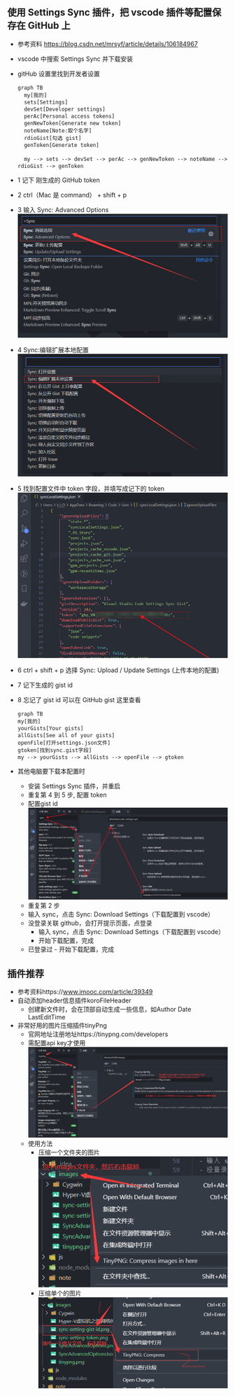 <!--
 * @Author: your name
 * @Date: 2021-04-02 10:59:23
 * @LastEditTime: 2021-04-02 13:49:11
 * @LastEditors: Please set LastEditors
 * @Description: In User Settings Edit
 * @FilePath: \blog\note\vscode-config.md
-->
## 使用 Settings Sync 插件，把 vscode 插件等配置保存在 GitHub 上
- 参考资料 https://blog.csdn.net/mrsyf/article/details/106184967
- vscode 中搜索 Settings Sync 并下载安装
- gitHub 设置里找到开发者设置

  ```mermaid
  graph TB
    my[我的]
    sets[Settings]
    devSet[Developer settings]
    perAc[Personal access tokens]
    genNewToken[Generate new token]
    noteName[Note:取个名字]
    rdioGist[勾选 gist]
    genToken[Generate token]

    my --> sets --> devSet --> perAc --> genNewToken --> noteName --> rdioGist --> genToken

  ```

- 1 记下 刚生成的 GitHub token
- 2 ctrl（Mac 是 command） + shift + p
- 3 输入 Sync: Advanced Options
  ![token](../images/SyncAdvancedOptions.png)
- 4 Sync:编辑扩展本地配置
  ![token](../images/SyncAdvancedOptionsJson.png)
- 5 找到配置文件中 token 字段，并填写成记下的 token
  ![token](../images/sync-setting-token.png)
- 6 ctrl + shift + p 选择 Sync: Upload / Update Settings (上传本地的配置)
- 7 记下生成的 gist id
- 8 忘记了 gist id 可以在 GitHub gist 这里查看

  ```mermaid
  graph TB
  my[我的]
  yourGists[Your gists]
  allGists[See all of your gists]
  openFile[打开settings.json文件]
  gtoken[找到sync.gist字段]
  my --> yourGists --> allGists --> openFile --> gtoken

  ```

- 其他电脑要下载本配置时
  - 安装 Settings Sync 插件，并重启
  - 重复第 4 到 5 步, 配置 token
  - 配置gist id
    ![gist id](../images/sync-setting-gist-id.png)
  - 重复第 2 步
  - 输入 sync，点击 Sync: Download Settings（下载配置到 vscode）
  - 没登录关联 github，会打开提示页面，点登录
    - 输入 sync，点击 Sync: Download Settings（下载配置到 vscode）
    - 开始下载配置，完成
  - 已登录过 - 开始下载配置，完成

## 插件推荐

- 参考资料https://www.imooc.com/article/39349
- 自动添加header信息插件koroFileHeader
  - 创建新文件时，会在顶部自动生成一些信息，如Author Date LastEditTime
- 非常好用的图片压缩插件tinyPng
  - 官网地址注册地址https://tinypng.com/developers
  - 需配置api key才使用
  ![gist id](../images/tinypng.png)
  - 使用方法
    - 压缩一个文件夹的图片
    ![压缩一个文件夹的图片](../images/tinypng-compress-images.png)
    - 压缩单个的图片
    ![压缩单个的图片](../images/tinypng-compress-file.png)
